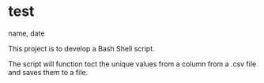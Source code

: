 # test
name, date

This project is to develop a Bash Shell script.

The script will function toct the unique values from a column from a .csv file and saves them to a file.
